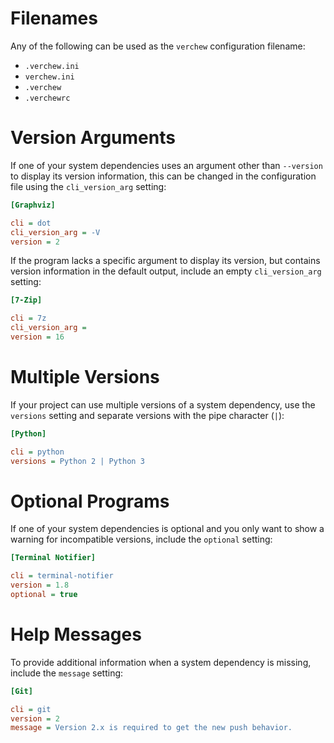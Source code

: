 # Filenames

Any of the following can be used as the `verchew` configuration filename:

* `.verchew.ini`
* `verchew.ini`
* `.verchew`
* `.verchewrc`
    
# Version Arguments

If one of your system dependencies uses an argument other than `--version` to display its version information, this can be changed in the configuration file using the `cli_version_arg` setting:

```ini
[Graphviz]

cli = dot
cli_version_arg = -V
version = 2
```

If the program lacks a specific argument to display its version, but contains version information in the default output, include an empty `cli_version_arg` setting:

```ini
[7-Zip]

cli = 7z
cli_version_arg = 
version = 16
```

# Multiple Versions

If your project can use multiple versions of a system dependency, use the `versions` setting and separate versions with the pipe character (`|`):

```ini
[Python]

cli = python
versions = Python 2 | Python 3
```

# Optional Programs

If one of your system dependencies is optional and you only want to show a warning for incompatible versions, include the `optional` setting:

```ini
[Terminal Notifier]

cli = terminal-notifier
version = 1.8
optional = true
```

# Help Messages

To provide additional information when a system dependency is missing, include the `message` setting:

```ini
[Git]

cli = git
version = 2
message = Version 2.x is required to get the new push behavior.
```
